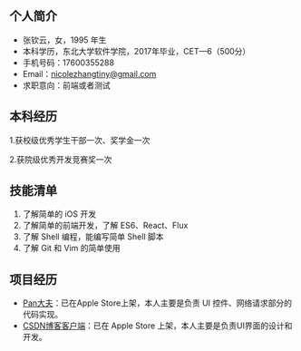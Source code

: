 ## 个人简介
* 张钦云，女，1995 年生
* 本科学历，东北大学软件学院，2017年毕业，CET—6（500分）
* 手机号码：17600355288
* Email：<nicolezhangtiny@gmail.com>
* 求职意向：前端或者测试

## 本科经历
1.获校级优秀学生干部一次、奖学金一次

2.获院级优秀开发竞赛奖一次

## 技能清单

1. 了解简单的 iOS 开发
2. 了解简单的前端开发，了解 ES6、React、Flux
3. 了解 Shell 编程，能编写简单 Shell 脚本
4. 了解 Git 和 Vim 的简单使用

## 项目经历
* [Pan大夫](https://itunes.apple.com/cn/app/id963586976?mt=8#)：已在Apple Store上架，本人主要是负责 UI 控件、网络请求部分的代码实现。
* [CSDN博客客户端](https://itunes.apple.com/cn/app/id991337359?mt=8)：已在 Apple Store 上架，本人主要是负责UI界面的设计和开发。

